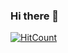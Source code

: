 ### Hi there 👋
[![HitCount](http://hits.dwyl.com/SaiBalaji22/https://githubcom/SaiBalaji22.svg)](http://hits.dwyl.com/SaiBalaji22/https://githubcom/SaiBalaji22)
<!--
**SaiBalaji22/SaiBalaji22** is a ✨ _special_ ✨ repository because its `README.md` (this file) appears on your GitHub profile.

Here are some ideas to get you started:

- 🔭 I’m currently working on ...
- 🌱 I’m currently learning ...
- 👯 I’m looking to collaborate on ...
- 🤔 I’m looking for help with ...
- 💬 Ask me about ...
- 📫 How to reach me: ...
- 😄 Pronouns: ...
- ⚡ Fun fact: ...
-->
